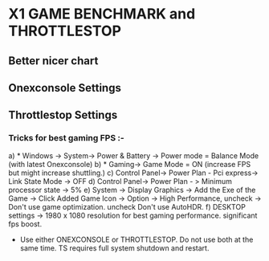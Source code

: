 # X1 GAME BENCHMARK and THROTTLESTOP
## Better nicer chart
## Onexconsole Settings
## Throttlestop Settings

### Tricks for best gaming FPS :-
a)  * Windows -> System-> Power & Battery -> Power mode = Balance Mode (with latest Onexconsole)
b)  * Gaming-> Game Mode = ON (increase FPS but might increase shuttling.)
c) Control Panel-> Power Plan - Pci express-> Link State Mode -> OFF
d) Control Panel-> Power Plan - > Minimum processor state -> 5%
e) System -> Display Graphics -> Add the Exe of the Game -> Click Added Game Icon -> Option -> High Performance, uncheck -> Don't use game optimization. uncheck Don't use AutoHDR.
f) DESKTOP settings -> 1980 x 1080 resolution for best gaming performance.
significant fps boost.

- Use either ONEXCONSOLE or THROTTLESTOP. Do not use both at the same time. TS requires full system shutdown and restart.
